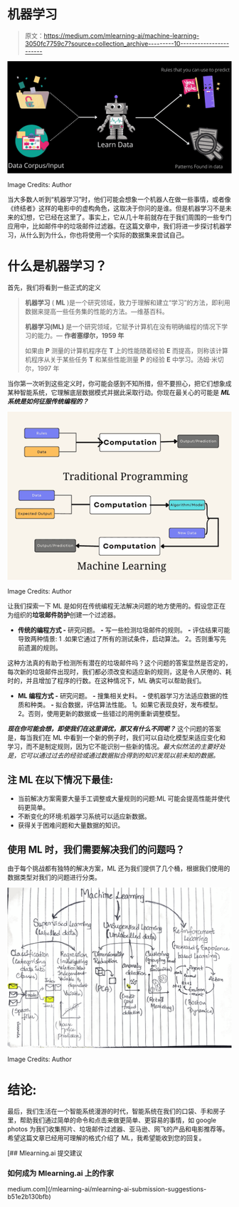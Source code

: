 # 机器学习

> 原文：<https://medium.com/mlearning-ai/machine-learning-3050fc7759c7?source=collection_archive---------10----------------------->

![](img/d772629b30fd8f42b321fc3ffd594d90.png)

Image Credits: Author

当大多数人听到“机器学习”时，他们可能会想象一个机器人在做一些事情，或者像《终结者》这样的电影中的虚构角色，这取决于你问的是谁。但是机器学习不是未来的幻想，它已经在这里了。事实上，它从几十年前就存在于我们周围的一些专门应用中，比如邮件中的垃圾邮件过滤器。在这篇文章中，我们将进一步探讨机器学习，从什么到为什么，你也将使用一个实际的数据集来尝试自己。

# 什么是机器学习？

首先，我们将看到一些正式的定义

> **机器学习** ( **ML** )是一个研究领域，致力于理解和建立“学习”的方法，即利用数据来提高一些任务集的性能的方法。—维基百科。
> 
> **机器学习(ML)** 是一个研究领域，它赋予计算机在没有明确编程的情况下学习的能力。— **作者塞缪尔，1959 年**
> 
> 如果由 **P** 测量的计算机程序在 **T** 上的性能随着经验 **E** 而提高，则称该计算机程序从关于某些任务 **T** 和某些性能测量 **P** 的经验 **E** 中学习。汤姆·米切尔，1997 年

当你第一次听到这些定义时，你可能会感到不知所措，但不要担心，把它们想象成某种智能系统，它理解底层数据模式并据此采取行动。你现在最关心的可能是 ***ML 系统是如何征服传统编程的？***

![](img/c54d5b486816412585492a289e641f86.png)

Image Credits: Author

让我们探索一下 ML 是如何在传统编程无法解决问题的地方使用的。假设您正在为组织的**垃圾邮件防护**创建一个过滤器。

*   **传统的编程方式
    -** 研究问题。
    **-** 写一些检测垃圾邮件的规则。
    **-** 评估结果可能导致两种情景:
    1 .如果它通过了所有的测试条件，启动算法。
    2。否则重写先前遗漏的规则。

这种方法真的有助于检测所有潜在的垃圾邮件吗？这个问题的答案显然是否定的，每次新的垃圾邮件出现时，我们都必须改变和适应新的规则，这是令人厌倦的、耗时的，并且增加了程序的行数。在这种情况下，ML 确实可以帮助我们。

*   **ML 编程方式
    -** 研究问题。
    **-** 搜集相关史料。
    **-** 使机器学习方法适应数据的性质和种类。
    **-** 拟合数据，评估算法性能。
    1。如果它表现良好，发布模型。
    2。否则，使用更新的数据或一些错过的用例重新调整模型。

***现在你可能会想，即使我们在这里调优，那又有什么不同呢？*** 这个问题的答案是，每当我们在 ML 中看到一个新的例子时，我们可以自动化模型来适应变化和学习，而不是制定规则，因为它不能识别一些新的情况。*最大似然法的主要好处是，它可以通过过去的经验或通过数据拟合得到的知识发现以前未知的数据。*

## 注 ML 在以下情况下最佳:

*   当前解决方案需要大量手工调整或大量规则的问题:ML 可能会提高性能并使代码更简单。
*   不断变化的环境:机器学习系统可以适应新数据。
*   获得关于困难问题和大量数据的知识。

## 使用 ML 时，我们需要解决我们的问题吗？

由于每个挑战都有独特的解决方案，ML 还为我们提供了几个桶，根据我们使用的数据类型对我们的问题进行分类。

![](img/2f3a6f8ff977e641677d13b8763d0dc3.png)

Image Credits: Author

# 结论:

最后，我们生活在一个智能系统漫游的时代，智能系统在我们的口袋、手和房子里，帮助我们通过简单的命令和点击来做更简单、更容易的事情，如 google photos 为我们收集照片、垃圾邮件过滤器、亚马逊、网飞的产品和电影推荐等。希望这篇文章已经用可理解的格式介绍了 ML，我希望能收到您的回复。

[](/mlearning-ai/mlearning-ai-submission-suggestions-b51e2b130bfb) [## Mlearning.ai 提交建议

### 如何成为 Mlearning.ai 上的作家

medium.com](/mlearning-ai/mlearning-ai-submission-suggestions-b51e2b130bfb)